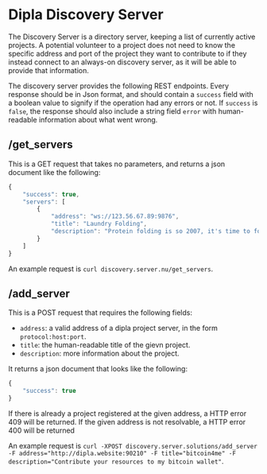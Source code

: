 # Dipla Discovery Server

The Discovery Server is a directory server, keeping a list of currently active projects. A potential volunteer to a project does not need to know the specific address and port of the project they want to contribute to if they instead connect to an always-on discovery server, as it will be able to provide that information.

The discovery server provides the following REST endpoints. Every response should be in Json format, and should contain a `success` field with a boolean value to signify if the operation had any errors or not. If `success` is `false`, the response should also include a string field `error` with human-readable information about what went wrong.

## /get_servers

This is a GET request that takes no parameters, and returns a json document like the following:

```js
{
	"success": true,
	"servers": [
		{
			"address": "ws://123.56.67.89:9876",
			"title": "Laundry Folding",
			"description": "Protein folding is so 2007, it's time to fold some laundry"
		}
	]
}
```

An example request is `curl discovery.server.nu/get_servers`.

## /add_server

This is a POST request that requires the following fields:

- `address`: a valid address of a dipla project server, in the form `protocol:host:port`.
- `title`: the human-readable title of the gievn project.
- `description`: more information about the project.

It returns a json document that looks like the following:

```js
{
	"success": true
}
```

If there is already a project registered at the given address, a HTTP error 409 will be returned. If the given address is not resolvable, a HTTP error 400 will be returned

An example request is `curl -XPOST discovery.server.solutions/add_server -F address="http://dipla.website:90210" -F title="bitcoin4me" -F description="Contribute your resources to my bitcoin wallet"`.
